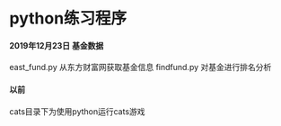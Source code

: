 # python练习程序



#### 2019年12月23日 基金数据
east_fund.py 从东方财富网获取基金信息
findfund.py 对基金进行排名分析

#### 以前
cats目录下为使用python运行cats游戏